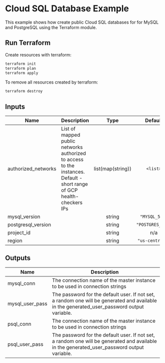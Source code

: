 # Cloud SQL Database Example

This example shows how create public Cloud SQL databases for for MySQL and PostgreSQL using the Terraform module.

## Run Terraform

Create resources with terraform:

```bash
terraform init
terraform plan
terraform apply
```

To remove all resources created by terraform:

```bash
terraform destroy
```

<!-- BEGINNING OF PRE-COMMIT-TERRAFORM DOCS HOOK -->
## Inputs

| Name | Description | Type | Default | Required |
|------|-------------|:----:|:-----:|:-----:|
| authorized\_networks | List of mapped public networks authorized to access to the instances. Default - short range of GCP health-checkers IPs | list(map(string)) | `<list>` | no |
| mysql\_version |  | string | `"MYSQL_5_6"` | no |
| postgresql\_version |  | string | `"POSTGRES_9_6"` | no |
| project\_id |  | string | n/a | yes |
| region |  | string | `"us-central1"` | no |

## Outputs

| Name | Description |
|------|-------------|
| mysql\_conn | The connection name of the master instance to be used in connection strings |
| mysql\_user\_pass | The password for the default user. If not set, a random one will be generated and available in the generated_user_password output variable. |
| psql\_conn | The connection name of the master instance to be used in connection strings |
| psql\_user\_pass | The password for the default user. If not set, a random one will be generated and available in the generated_user_password output variable. |

<!-- END OF PRE-COMMIT-TERRAFORM DOCS HOOK -->
